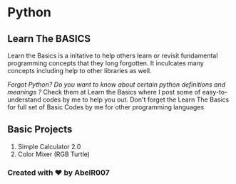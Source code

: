 # Python

## Learn The BASICS

Learn the Basics is a initative to help others learn or revisit fundamental programming concepts that they long forgotten.
It inculcates many concepts including help to other libraries as well.

*Forgot Python? Do you want to know about certain python definitions and meanings ?*
Check them at Learn the Basics where I post some of easy-to-understand codes by me to help you out.
Don't forget the Learn The Basics for full set of Basic Codes by me for other programming languages

## Basic Projects

1. Simple Calculator 2.0
2. Color Mixer (RGB Turtle)

### Created with ❤️ by AbelR007
